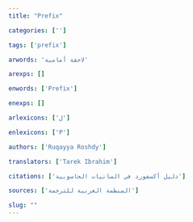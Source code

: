 ```yaml
---
title: "Prefix"

categories: ['']

tags: ['prefix']

arwords: 'لاحقة أمامية'

arexps: []

enwords: ['Prefix']

enexps: []

arlexicons: ['ل']

enlexicons: ['P']

authors: ['Ruqayya Roshdy']

translators: ['Tarek Ibrahim']

citations: ['دليل أكسفورد في السانيات الحاسوبية']

sources: ['المنظمة العربية للترجمة']

slug: ""
---
```

